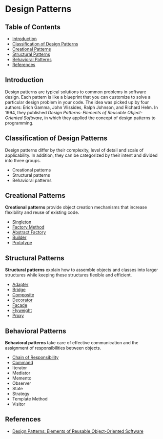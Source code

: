 # Design Patterns

## Table of Contents

- [Introduction](#introduction)
- [Classification of Design Patterns](#classification-of-design-patterns)
- [Creational Patterns](#creational-patterns)
- [Structural Patterns](#structural-patterns)
- [Behavioral Patterns](#behavioral-patterns)
- [References](#references)

## Introduction

Design patterns are typical solutions to common problems
in software design. Each pattern is like a blueprint
that you can customize to solve a particular
design problem in your code. The idea was picked up by four authors: Erich Gamma, John Vlissides, Ralph Johnson, and Richard Helm. In 1994, they published _Design Patterns: Elements of Reusable Object-Oriented Software_, in which they applied the concept of design patterns to programming.

## Classification of Design Patterns

Design patterns differ by their complexity, level of
detail and scale of applicability. In addition,
they can be categorized by their intent
and divided into three groups.

- Creational patterns
- Structural patterns
- Behavioral patterns

## Creational Patterns

**Creational patterns** provide object creation mechanisms that increase flexibility and reuse of existing code.

- [Singleton](creational-design-patterns/singleton/README.md)
- [Factory Method](creational-design-patterns/factory-method/README.md)
- [Abstract Factory](creational-design-patterns/abstract-factory/README.md)
- [Builder](creational-design-patterns/builder/README.md)
- [Prototype](creational-design-patterns/prototype/README.md)

## Structural Patterns

**Structural patterns** explain how to assemble objects and classes into larger structures while keeping these structures flexible and efficient.

- [Adapter](structural-design-patterns/adapter/README.md)
- [Bridge](structural-design-patterns/bridge/README.md)
- [Composite](structural-design-patterns/composite/README.md)
- [Decorator](structural-design-patterns/decorator/README.md)
- [Facade](structural-design-patterns/facade/README.md)
- [Flyweight](structural-design-patterns/flyweight/README.md)
- [Proxy](structural-design-patterns/proxy/README.md)

## Behavioral Patterns

**Behavioral patterns** take care of effective communication and the assignment of responsibilities between objects.

- [Chain of Responsibility](behavioral-design-patterns/chain-of-responsibility/README.md)
- [Command](behavioral-design-patterns/command/README.md)
- Iterator
- Mediator
- Memento
- Observer
- State
- Strategy
- Template Method
- Visitor

## References

- [Design Patterns: Elements of Reusable Object-Oriented Software](https://www.amazon.com/Design-Patterns-Elements-Reusable-Object-Oriented/dp/0201633612)
